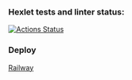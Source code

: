 ### Hexlet tests and linter status:
[![Actions Status](https://github.com/likurg42/frontend-project-12/workflows/hexlet-check/badge.svg)](https://github.com/likurg42/frontend-project-12/actions)

### Deploy
[Railway](https://frontend-project-12-production-e9c9.up.railway.app/)
